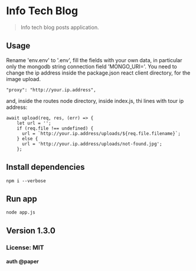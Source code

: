 # Info Tech Blog

>Info tech blog posts application.

## Usage 
Rename 'env.env' to '.env', fill the fields with your own data, in particular only the mongodb string connection field 'MONGO_URI='.
You need to change the ip address inside the package.json react client directory, for the image upload.
```
"proxy": "http://your.ip.address",
```
and, inside the routes node directory, inside index.js, thi lines with tour ip address:
```
await upload(req, res, (err) => {
    let url = '';
    if (req.file !== undefined) {
      url = `http://your.ip.address/uploads/${req.file.filename}`;
    } else {
      url = 'http://your.ip.address/uploads/not-found.jpg';
    };

```


## Install dependencies
```
npm i --verbose

```

## Run app
```
node app.js

```

## Version 1.3.0

### License: MIT

#### auth @paper